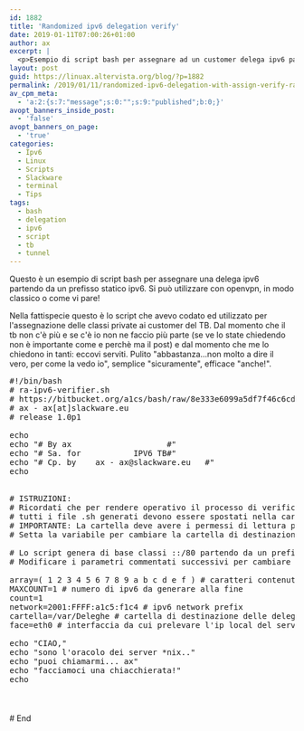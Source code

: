 ```yaml
---
id: 1882
title: 'Randomized ipv6 delegation verify'
date: 2019-01-11T07:00:26+01:00
author: ax
excerpt: |
  <p>Esempio di script bash per assegnare ad un customer delega ipv6 partendo da un prefisso statico ipv6.</p>
layout: post
guid: https://linuax.altervista.org/blog/?p=1882
permalink: /2019/01/11/randomized-ipv6-delegation-with-assign-verify-ra-ipv6-verifier-sh/
av_cpm_meta:
  - 'a:2:{s:7:"message";s:0:"";s:9:"published";b:0;}'
avopt_banners_inside_post:
  - 'false'
avopt_banners_on_page:
  - 'true'
categories:
  - Ipv6
  - Linux
  - Scripts
  - Slackware
  - terminal
  - Tips
tags:
  - bash
  - delegation
  - ipv6
  - script
  - tb
  - tunnel
---
```

Questo è un esempio di script bash per assegnare una delega ipv6 partendo da un prefisso statico ipv6. Si può utilizzare con openvpn, in modo classico o come vi pare!

Nella fattispecie questo è lo script che avevo codato ed utilizzato per l'assegnazione delle classi private ai customer del TB. Dal momento che il tb non c'è più e se c'è io non ne faccio più parte (se ve lo state chiedendo non è importante come e perchè ma il post) e dal momento che me lo chiedono in tanti: eccovi serviti. Pulito "abbastanza...non molto a dire il vero, per come la vedo io", semplice "sicuramente", efficace "anche!".

<pre><div class="codecolorer-container bash dawn" style="overflow:auto;white-space:nowrap;width:%;height:550px;">
  <div class="bash codecolorer">
    <span class="co0">#!/bin/bash</span><br />
    <span class="co0"># ra-ipv6-verifier.sh</span><br />
    <span class="co0"># https://bitbucket.org/a1cs/bash/raw/8e333e6099a5df7f46c6cd7203eee59e4891b593/ra-ipv6-verifier.sh</span><br />
    <span class="co0"># ax - ax[at]slackware.eu </span><br />
    <span class="co0"># release 1.0p1 </span><br />
    <br />
    <span class="kw3">echo</span><br />
    <span class="kw3">echo</span> <span class="st0">"# By ax &nbsp; &nbsp; &nbsp; &nbsp; &nbsp; &nbsp; &nbsp; &nbsp; &nbsp; &nbsp;#"</span> <br />
    <span class="kw3">echo</span> <span class="st0">"# Sa. for &nbsp; &nbsp; &nbsp; &nbsp; &nbsp; IPV6 TB#"</span><br />
    <span class="kw3">echo</span> <span class="st0">"# Cp. by&nbsp; &nbsp; ax - ax@slackware.eu&nbsp; &nbsp;#"</span><br />
    <span class="kw3">echo</span><br />
    <br />
    <br />
    <span class="co0"># ISTRUZIONI:</span><br />
    <span class="co0"># Ricordati che per rendere operativo il processo di verifica </span><br />
    <span class="co0"># tutti i file .sh generati devono essere spostati nella cartella /var/Deleghe.</span><br />
    <span class="co0"># IMPORTANTE: La cartella deve avere i permessi di lettura per gruppo users!</span><br />
    <span class="co0"># Setta la variabile per cambiare la cartella di destinazione.</span><br />
    <br />
    <span class="co0"># Lo script genera di base classi ::/80 partendo da un prefisso stabilito</span><br />
    <span class="co0"># Modificare i parametri commentati successivi per cambiare il comportamento dello script!</span><br />
    <br />
    <span class="re2">array</span>=<span class="br0">&#40;</span> <span class="nu0">1</span> <span class="nu0">2</span> <span class="nu0">3</span> <span class="nu0">4</span> <span class="nu0">5</span> <span class="nu0">6</span> <span class="nu0">7</span> <span class="nu0">8</span> <span class="nu0">9</span> <span class="nu0"></span> a b c d e f <span class="br0">&#41;</span> <span class="co0"># caratteri contenuti in indirizzi ipv6</span><br />
    <span class="re2">MAXCOUNT</span>=<span class="nu0">1</span> <span class="co0"># numero di ipv6 da generare alla fine</span><br />
    <span class="re2">count</span>=<span class="nu0">1</span><br />
    <span class="re2">network</span>=<span class="nu0">2001</span>:FFFF:a1c5:f1c4 <span class="co0"># ipv6 network prefix</span><br />
    <span class="re2">cartella</span>=<span class="sy0">/</span>var<span class="sy0">/</span>Deleghe <span class="co0"># cartella di destinazione delle deleghe</span><br />
    <span class="re2">face</span>=eth0 <span class="co0"># interfaccia da cui prelevare l'ip local del server</span><br />
    <br />
    <span class="kw3">echo</span> <span class="st0">"CIAO,"</span><br />
    <span class="kw3">echo</span> <span class="st0">"sono l'oracolo dei server *nix.."</span><br />
    <span class="kw3">echo</span> <span class="st0">"puoi chiamarmi... ax"</span><br />
    <span class="kw3">echo</span> <span class="st0">"facciamoci una chiacchierata!"</span><br />
    <span class="kw3">echo</span><br />
    <br />
    rnd_ip_block <span class="br0">&#40;</span><span class="br0">&#41;</span><br />
    <span class="br0">&#123;</span><br />
    &nbsp; &nbsp; <span class="re2">a</span>=<span class="co1">${array[$RANDOM%16]}</span><span class="co1">${array[$RANDOM%16]}</span><span class="co1">${array[$RANDOM%16]}</span><span class="co1">${array[$RANDOM%16]}</span><br />
    <br />
    &nbsp; &nbsp; <span class="kw3">echo</span> <span class="re1">$network</span>:<span class="re1">$a</span>::&nbsp; <br />
    <span class="br0">&#125;</span><br />
    <br />
    <span class="kw3">echo</span> <span class="st0">"<span class="es2">$MAXCOUNT</span> IPv6 ::/80"</span><br />
    <span class="kw3">echo</span> <span class="st0">"*------------------------*"</span><br />
    <span class="kw1">while</span> <span class="br0">&#91;</span> <span class="st0">"<span class="es2">$count</span>"</span> <span class="re5">-le</span> <span class="re1">$MAXCOUNT</span> <span class="br0">&#93;</span> &nbsp; &nbsp; &nbsp; &nbsp;<br />
    <span class="kw1">do</span><br />
    &nbsp; &nbsp; &nbsp; &nbsp; rnd_ip_block<br />
    &nbsp; &nbsp; &nbsp; &nbsp; <span class="kw3">let</span> <span class="st0">"count += 1"</span> &nbsp; &nbsp; &nbsp; &nbsp; &nbsp; &nbsp; &nbsp; &nbsp;<br />
    &nbsp; &nbsp; &nbsp; &nbsp; <span class="kw1">done</span> <span class="sy0">&</span>gt; sub.ipv6<br />
    &nbsp; &nbsp; <span class="kw2">cat</span> sub.ipv6 <br />
    <span class="kw3">echo</span> <span class="st0">"*------------------------*"</span> <br />
    <br />
    <span class="co0"># istruzioni per continuare dopo!</span><br />
    <span class="kw3">echo</span> <span class="st0">""</span><br />
    <span class="kw3">echo</span> <span class="re5">-n</span> <span class="st0">"ax: Vuoi creare lo script di delega con il prefisso generato? [yes or no]: "</span><br />
    <span class="kw2">read</span> scelta<br />
    <span class="kw1">case</span> <span class="re1">$scelta</span> <span class="kw1">in</span><br />
    <br />
    &nbsp; &nbsp; &nbsp; &nbsp; <span class="br0">&#91;</span>yY<span class="br0">&#93;</span> <span class="sy0">|</span> <span class="br0">&#91;</span>yY<span class="br0">&#93;</span><span class="br0">&#91;</span>Ee<span class="br0">&#93;</span><span class="br0">&#91;</span>Ss<span class="br0">&#93;</span> <span class="br0">&#41;</span><br />
    &nbsp; &nbsp; &nbsp; &nbsp; &nbsp; &nbsp; &nbsp; &nbsp; <span class="kw3">echo</span> <br />
    &nbsp; &nbsp; &nbsp; &nbsp; <span class="kw3">echo</span> <span class="st0">"ax: Ok procedo, ti farÃ² un paio di domande."</span><br />
    &nbsp; &nbsp; &nbsp; &nbsp; <span class="kw3">echo</span> <br />
    &nbsp; &nbsp; &nbsp; &nbsp; <span class="co0"># Avvio script interattivo con i dati della delega </span><br />
    &nbsp; &nbsp; &nbsp; &nbsp; <span class="kw2">read</span> <span class="re5">-p</span> <span class="st0">"Quale interfaccia vuoi creare? (nome del tunnel): "</span> iface<br />
    &nbsp; &nbsp; &nbsp; &nbsp; <span class="kw2">read</span> <span class="re5">-p</span> <span class="st0">"Qual'Ã¨ end-point? (ipv4 dell'user): "</span> remote<br />
    &nbsp; &nbsp; &nbsp; &nbsp; <span class="kw3">echo</span> <span class="st0">"ax: Perfetto! procedo con la creazione dello script"</span><br />
    &nbsp; &nbsp; &nbsp; &nbsp; <span class="co0"># Creo il file config con tutti i dati all'interno</span><br />
    &nbsp; &nbsp; &nbsp; &nbsp; <span class="kw2">touch</span> <span class="re1">$iface</span>.conf<br />
    &nbsp; &nbsp; &nbsp; &nbsp; <span class="kw3">echo</span> <span class="re5">-e</span> <span class="st0">"#!/bin/bash"</span> <span class="sy0">&</span>gt; <span class="re1">$iface</span>.conf<br />
    &nbsp; &nbsp; &nbsp; &nbsp; <span class="kw3">echo</span> <span class="re5">-e</span> <span class="st0">""</span> <span class="sy0">&</span>gt;<span class="sy0">&</span>gt; <span class="re1">$iface</span>.conf<br />
    &nbsp; &nbsp; &nbsp; &nbsp; &nbsp; &nbsp; &nbsp; &nbsp; <span class="co0"># Cerco e setto la variabile per l'ipv4 locale della macchina in base alle interfacce presenti</span><br />
    &nbsp; &nbsp; &nbsp; &nbsp; <span class="re2">LOCAL</span>=$<span class="br0">&#40;</span><span class="kw2">ip</span> <span class="re5">-o</span> addr show dev <span class="re1">$face</span> <span class="sy0">|</span> <span class="kw2">sed</span> <span class="re5">-e</span><span class="st_h">'s/^.*inet \([^ ]*\)\/.*$/\1/;t;d'</span> <span class="sy0">|</span> <span class="kw2">head</span> -<span class="nu0">1</span><span class="br0">&#41;</span><br />
    &nbsp; &nbsp; &nbsp; &nbsp; <span class="re2">ifconfig</span>=$<span class="br0">&#40;</span><span class="kw2">ifconfig</span> <span class="re5">-s</span> <span class="sy0">|</span> <span class="kw2">awk</span> <span class="st_h">'{ print $1 }'</span> <span class="sy0">|</span> <span class="kw2">grep</span> <span class="re1">$face</span> <span class="sy0">|</span> <span class="kw2">head</span> -<span class="nu0">1</span><span class="br0">&#41;</span><br />
    &nbsp; &nbsp; &nbsp; &nbsp; &nbsp; &nbsp; <span class="kw1">if</span> <span class="br0">&#91;</span><span class="br0">&#91;</span> <span class="re1">$ifconfig</span> == <span class="re1">$face</span> <span class="sy0">||</span> <span class="re4">$?</span> == <span class="re4">$0</span> <span class="br0">&#93;</span><span class="br0">&#93;</span>; <span class="kw1">then</span><br />
    &nbsp; &nbsp; &nbsp; &nbsp; &nbsp; &nbsp; &nbsp; &nbsp; &nbsp; &nbsp; &nbsp; &nbsp; &nbsp; &nbsp; &nbsp; &nbsp; <span class="kw3">echo</span> <br />
    &nbsp; &nbsp; &nbsp; &nbsp; &nbsp; &nbsp; &nbsp; &nbsp; &nbsp; &nbsp; &nbsp; &nbsp; &nbsp; &nbsp; &nbsp; &nbsp; <span class="kw3">echo</span> <span class="st0">"local addr: [<span class="es2">$LOCAL</span>]"</span><br />
    &nbsp; &nbsp; &nbsp; &nbsp; &nbsp; &nbsp; &nbsp; &nbsp; &nbsp; &nbsp; &nbsp; &nbsp; <span class="kw1">else</span><br />
    &nbsp; &nbsp; &nbsp; &nbsp; &nbsp; &nbsp; &nbsp; &nbsp; &nbsp; &nbsp; &nbsp; &nbsp; &nbsp; &nbsp; &nbsp; &nbsp; <span class="kw3">echo</span> <br />
    &nbsp; &nbsp; &nbsp; &nbsp; &nbsp; &nbsp; &nbsp; &nbsp; &nbsp; &nbsp; &nbsp; &nbsp; &nbsp; &nbsp; &nbsp; &nbsp; <span class="kw3">echo</span> <span class="st0">"ATTENZIONE: L'interfaccia local <span class="es2">$face</span> non esiste!"</span><br />
    &nbsp; &nbsp; &nbsp; &nbsp; &nbsp; &nbsp; &nbsp; &nbsp; &nbsp; &nbsp; &nbsp; &nbsp; &nbsp; &nbsp; &nbsp; &nbsp; <span class="kw3">echo</span> <span class="st0">"Non posso continuare a generare la delega..."</span><br />
    &nbsp; &nbsp; &nbsp; &nbsp; &nbsp; &nbsp; &nbsp; &nbsp; <span class="kw3">echo</span> <span class="st0">"In ogni caso puoi visionare il prefisso generato."</span>;<br />
    &nbsp; &nbsp; &nbsp; &nbsp; &nbsp; &nbsp; &nbsp; &nbsp; &nbsp; &nbsp; &nbsp; &nbsp; <span class="kw3">echo</span> <span class="st0">"CMD: 'cat sub.ipv6'"</span>;<br />
    &nbsp; &nbsp; &nbsp; &nbsp; &nbsp; &nbsp; &nbsp; &nbsp; <span class="kw3">echo</span> <span class="st0">"# End"</span><br />
    &nbsp; &nbsp; &nbsp; &nbsp; &nbsp; &nbsp; &nbsp; &nbsp; <span class="kw3">echo</span><br />
    &nbsp; &nbsp; &nbsp; &nbsp; &nbsp; &nbsp; &nbsp; &nbsp; <span class="kw3">exit</span> <span class="nu0">1</span><br />
    &nbsp; &nbsp; &nbsp; &nbsp; &nbsp; &nbsp; &nbsp; &nbsp; &nbsp; &nbsp; &nbsp; &nbsp; <span class="kw1">fi</span> &nbsp;&nbsp; &nbsp; <br />
    &nbsp; &nbsp; &nbsp; &nbsp; <span class="co0"># Aggiungo le variabili alla fine della stringa per la subnet creata in precedenza</span><br />
    &nbsp; &nbsp; &nbsp; &nbsp; <span class="re2">SUBNET</span>=$<span class="br0">&#40;</span><span class="kw2">cat</span> sub.ipv6 <span class="sy0">|</span> <span class="kw2">sed</span> <span class="re5">-e</span> <span class="st_h">'s/$/\/80/g'</span><span class="br0">&#41;</span><br />
    &nbsp; &nbsp; &nbsp; &nbsp; <span class="re2">ADDRESS</span>=$<span class="br0">&#40;</span><span class="kw2">cat</span> sub.ipv6 <span class="sy0">|</span> <span class="kw2">sed</span> <span class="re5">-e</span> <span class="st_h">'s/$/1/g'</span><span class="br0">&#41;</span><br />
    &nbsp; &nbsp; &nbsp; &nbsp; <span class="re2">ROUTE</span>=$<span class="br0">&#40;</span><span class="kw2">cat</span> sub.ipv6 <span class="sy0">|</span> <span class="kw2">sed</span> <span class="re5">-e</span> <span class="st_h">'s/$/2/g'</span><span class="br0">&#41;</span><br />
    &nbsp; &nbsp; &nbsp; &nbsp; <span class="co0"># Aggiungo i comandi per il mode-sit che andranno nello script</span><br />
    &nbsp; &nbsp; &nbsp; &nbsp; <span class="kw3">echo</span> <span class="st0">"ip tunnel add <span class="es2">$iface</span> mode sit remote <span class="es2">$remote</span> local <span class="es2">$LOCAL</span> ttl 255"</span> <span class="sy0">&</span>gt;<span class="sy0">&</span>gt; <span class="re1">$iface</span>.conf<br />
    &nbsp; &nbsp; &nbsp; &nbsp; <span class="kw3">echo</span> <span class="st0">"ip link set <span class="es2">$iface</span> up"</span> <span class="sy0">&</span>gt;<span class="sy0">&</span>gt; <span class="re1">$iface</span>.conf<br />
    &nbsp; &nbsp; &nbsp; &nbsp; <span class="kw3">echo</span> <span class="st0">"ip -6 a a <span class="es2">$ADDRESS</span> dev <span class="es2">$iface</span>"</span> <span class="sy0">&</span>gt;<span class="sy0">&</span>gt; <span class="re1">$iface</span>.conf<br />
    &nbsp; &nbsp; &nbsp; &nbsp; <span class="co0">#echo "ip -6 r a $ROUTE dev $iface" &gt;&gt; $iface.conf</span><br />
    &nbsp; &nbsp; &nbsp; &nbsp; <span class="co0">#echo "ip -6 r a $SUBNET via $ROUTE dev $iface metric 256" &gt;&gt; $iface.conf</span><br />
    &nbsp; &nbsp; &nbsp; &nbsp; <span class="kw3">echo</span> <span class="st0">"ip -6 r a <span class="es2">$SUBNET</span> dev <span class="es2">$iface</span> metric 256"</span> <span class="sy0">&</span>gt;<span class="sy0">&</span>gt; <span class="re1">$iface</span>.conf<br />
    &nbsp; &nbsp; &nbsp; &nbsp; <span class="kw3">echo</span> <span class="st0">"sysctl -w net.ipv6.conf.<span class="es2">$iface</span>.forwarding=1"</span> <span class="sy0">&</span>gt;<span class="sy0">&</span>gt; <span class="re1">$iface</span>.conf<br />
    &nbsp; &nbsp; &nbsp; &nbsp; <span class="kw3">echo</span> <span class="st0">""</span> <span class="sy0">&</span>gt;<span class="sy0">&</span>gt; <span class="re1">$iface</span>.conf<br />
    &nbsp; &nbsp; &nbsp; &nbsp; <span class="kw3">echo</span> <span class="re5">-e</span> <span class="st0">"# END "</span> <span class="sy0">&</span>gt;<span class="sy0">&</span>gt; <span class="re1">$iface</span>.conf<br />
    &nbsp; &nbsp; &nbsp; &nbsp; <span class="kw3">echo</span> <br />
    &nbsp; &nbsp; &nbsp; &nbsp; <span class="co0"># Agisco sulle estensioni del file finale!</span><br />
    &nbsp; &nbsp; &nbsp; &nbsp; <span class="kw3">echo</span> <span class="re5">-e</span> <span class="st0">"ax: converto lo script in bash per eseguirlo via ./<span class="es2">$iface</span>.sh"</span> <br />
    &nbsp; &nbsp; &nbsp; &nbsp; <span class="kw2">sleep</span> <span class="nu0">3</span><br />
    &nbsp; &nbsp; &nbsp; &nbsp; <span class="kw2">mv</span> <span class="re1">$iface</span>.conf <span class="re1">$iface</span>.sh<br />
    &nbsp; &nbsp; &nbsp; &nbsp; <span class="kw3">echo</span> <br />
    &nbsp; &nbsp; &nbsp; &nbsp; <span class="kw3">echo</span> <span class="re5">-e</span> <span class="st0">"ax: FATTO! Script generato: <span class="es2">$iface</span>.sh"</span><br />
    &nbsp; &nbsp; &nbsp; &nbsp; <span class="kw3">echo</span> <br />
    &nbsp; &nbsp; &nbsp; &nbsp; <span class="kw3">echo</span> <span class="re5">-e</span> <span class="st0">"Ricordati di visionarlo prima di lanciarlo per verificare i dati."</span><br />
    &nbsp; &nbsp; &nbsp; &nbsp; <span class="kw3">echo</span> <span class="re5">-e</span> <span class="st0">"Magari hai premuto qualche tasto in modo accidentale..."</span> <br />
    &nbsp; &nbsp; &nbsp; &nbsp; <span class="kw3">echo</span> <span class="re5">-e</span> <span class="st0">"Oppure sei/eri sotto l'effetto di una sostanza allucinogena... ;&gt;"</span><br />
    &nbsp; &nbsp; &nbsp; &nbsp; <span class="co0"># creo lo script da dare all'utente</span><br />
    &nbsp; &nbsp; &nbsp; &nbsp; &nbsp; &nbsp; &nbsp; &nbsp; <span class="kw2">touch</span> <span class="re1">$iface</span>.user-conf<br />
    &nbsp; &nbsp; &nbsp; &nbsp; &nbsp; &nbsp; &nbsp; &nbsp; <span class="kw3">echo</span> <span class="re5">-e</span> <span class="st0">"#!/bin/bash"</span> <span class="sy0">&</span>gt; <span class="re1">$iface</span>.user-conf<br />
    &nbsp; &nbsp; &nbsp; &nbsp; &nbsp; &nbsp; &nbsp; &nbsp; <span class="kw3">echo</span> <span class="st0">""</span> <span class="sy0">&</span>gt;<span class="sy0">&</span>gt; <span class="re1">$iface</span>.user-conf<br />
    &nbsp; &nbsp; &nbsp; &nbsp; &nbsp; &nbsp; &nbsp; &nbsp; <span class="kw3">echo</span> <span class="re5">-e</span> <span class="st0">"ip tunnel add <span class="es2">$iface</span> mode sit remote <span class="es2">$LOCAL</span> local <span class="es2">$remote</span> ttl 255"</span> <span class="sy0">&</span>gt;<span class="sy0">&</span>gt; <span class="re1">$iface</span>.user-conf<br />
    &nbsp; &nbsp; &nbsp; &nbsp; &nbsp; &nbsp; &nbsp; &nbsp; <span class="kw3">echo</span> <span class="re5">-e</span> <span class="st0">"ip link set <span class="es2">$iface</span> up"</span> <span class="sy0">&</span>gt;<span class="sy0">&</span>gt; <span class="re1">$iface</span>.user-conf<br />
    &nbsp; &nbsp; &nbsp; &nbsp; &nbsp; &nbsp; &nbsp; &nbsp; <span class="kw3">echo</span> <span class="re5">-e</span> <span class="st0">"ip -6 a a <span class="es2">$ROUTE</span>/80 dev <span class="es2">$iface</span>"</span> <span class="sy0">&</span>gt;<span class="sy0">&</span>gt; <span class="re1">$iface</span>.user-conf<br />
    &nbsp; &nbsp; &nbsp; &nbsp; &nbsp; &nbsp; &nbsp; &nbsp; <span class="kw3">echo</span> <span class="re5">-e</span> <span class="st0">"ip -6 r a <span class="es2">$ADDRESS</span> dev <span class="es2">$iface</span>"</span> <span class="sy0">&</span>gt;<span class="sy0">&</span>gt; <span class="re1">$iface</span>.user-conf<br />
    &nbsp; &nbsp; &nbsp; &nbsp; &nbsp; &nbsp; &nbsp; &nbsp; <span class="kw3">echo</span> <span class="re5">-e</span> <span class="st0">"ip -6 r a default via <span class="es2">$ADDRESS</span> &nbsp;dev <span class="es2">$iface</span> metric 256"</span> <span class="sy0">&</span>gt;<span class="sy0">&</span>gt; <span class="re1">$iface</span>.user-conf &nbsp; &nbsp; &nbsp; <br />
    &nbsp; &nbsp; &nbsp; &nbsp; &nbsp; &nbsp; &nbsp; &nbsp; <span class="kw3">echo</span> <span class="re5">-e</span> <span class="st0">"sysctl -w net.ipv6.conf.<span class="es2">$iface</span>.forwarding=1"</span> <span class="sy0">&</span>gt;<span class="sy0">&</span>gt; <span class="re1">$iface</span>.user-conf<br />
    &nbsp; &nbsp; &nbsp; &nbsp; &nbsp; &nbsp; &nbsp; &nbsp; <span class="kw3">echo</span> <span class="st0">""</span> <span class="sy0">&</span>gt;<span class="sy0">&</span>gt; <span class="re1">$iface</span>.user-conf<br />
    &nbsp; &nbsp; &nbsp; &nbsp; &nbsp; &nbsp; &nbsp; &nbsp; <span class="kw3">echo</span> <span class="re5">-e</span> <span class="st0">"# END "</span> <span class="sy0">&</span>gt;<span class="sy0">&</span>gt; <span class="re1">$iface</span>.user-conf<br />
    &nbsp; &nbsp; &nbsp; &nbsp; &nbsp; &nbsp; &nbsp; &nbsp; <span class="kw3">echo</span> <span class="re5">-e</span> <span class="st0">"Ho creato lo script client per l'utente finale [<span class="es2">$iface</span>.user-conf]"</span> &nbsp; &nbsp; &nbsp; &nbsp; &nbsp; &nbsp;<br />
    &nbsp; &nbsp; &nbsp; &nbsp; &nbsp; &nbsp; &nbsp; &nbsp; <span class="kw3">echo</span><br />
    &nbsp; &nbsp; &nbsp; &nbsp; <span class="sy0">;;</span><br />
    <br />
    &nbsp; &nbsp; &nbsp; &nbsp; <span class="br0">&#91;</span>nN<span class="br0">&#93;</span> <span class="sy0">|</span> <span class="br0">&#91;</span>nN<span class="br0">&#93;</span><span class="br0">&#91;</span>Oo<span class="br0">&#93;</span> <span class="br0">&#41;</span><br />
    &nbsp; &nbsp; &nbsp; &nbsp; &nbsp; &nbsp; &nbsp; &nbsp; <span class="kw3">echo</span> <br />
    &nbsp; &nbsp; &nbsp; &nbsp; <span class="kw3">echo</span> <span class="st0">"ax: Hai deciso di non continuare. Tutt APPOST!"</span>;<br />
    &nbsp; &nbsp; &nbsp; &nbsp; &nbsp; &nbsp; &nbsp; &nbsp; <span class="kw3">echo</span> <span class="st0">"In ogni caso puoi visionare il prefisso generato."</span>;<br />
    &nbsp; &nbsp; &nbsp; &nbsp; <span class="kw3">echo</span> <span class="st0">"CMD: 'cat sub.ipv6'"</span>;<br />
    &nbsp; &nbsp; &nbsp; &nbsp; <span class="kw3">exit</span> <span class="nu0">1</span><br />
    &nbsp; &nbsp; &nbsp; &nbsp; &nbsp; &nbsp; &nbsp; &nbsp; <span class="sy0">;;</span><br />
    &nbsp; &nbsp; &nbsp; &nbsp; <span class="sy0">*</span><span class="br0">&#41;</span> &nbsp; &nbsp; &nbsp;<span class="kw3">echo</span> <br />
    &nbsp; &nbsp; &nbsp; &nbsp; <span class="kw3">echo</span> <span class="st0">"ax: Scus ma nun sai legger? O vir che si GNURANT! Scegli: Y/N"</span><br />
    &nbsp; &nbsp; &nbsp; &nbsp; <span class="kw3">echo</span> <span class="st0">"Puoi comunque visionare il prefisso generato."</span>;<br />
    &nbsp; &nbsp; &nbsp; &nbsp; &nbsp; &nbsp; &nbsp; &nbsp; <span class="kw3">echo</span> <span class="st0">"CMD: 'cat sub.ipv6'"</span>; <br />
    &nbsp; &nbsp; &nbsp; &nbsp; <span class="kw3">exit</span> <span class="nu0">1</span><br />
    &nbsp; &nbsp; &nbsp; &nbsp; <span class="sy0">;;</span> <br />
    <span class="kw1">esac</span><br />
    <br />
    <span class="co0"># istruzioni per la verifica del suffisso generato!</span><br />
    <span class="kw3">echo</span> <br />
    <span class="kw3">echo</span> <span class="re5">-n</span> <span class="st0">"ax: Vuoi verificare se la subnet creata esiste giÃ ? [yes or no]: "</span><br />
    <span class="kw2">read</span> verifica<br />
    <span class="kw1">case</span> <span class="re1">$verifica</span> <span class="kw1">in</span><br />
    <br />
    &nbsp; &nbsp; &nbsp; &nbsp; <span class="br0">&#91;</span>yY<span class="br0">&#93;</span> <span class="sy0">|</span> <span class="br0">&#91;</span>yY<span class="br0">&#93;</span><span class="br0">&#91;</span>Ee<span class="br0">&#93;</span><span class="br0">&#91;</span>Ss<span class="br0">&#93;</span> <span class="br0">&#41;</span><br />
    &nbsp; &nbsp; &nbsp; &nbsp; <span class="kw3">echo</span> <span class="st0">""</span><br />
    &nbsp; &nbsp; &nbsp; &nbsp; <span class="kw3">echo</span> <span class="st0">"ax: OK procedo con la verifica."</span><br />
    &nbsp; &nbsp; &nbsp; &nbsp; <span class="co0"># Riprendo i parametri della subnet generata e effettuo la verifica nella directory specificata</span><br />
    &nbsp; &nbsp; &nbsp; &nbsp; <span class="re2">VERIFY</span>=$<span class="br0">&#40;</span><span class="kw2">grep</span> <span class="re5">-r</span> <span class="re5">-i</span> <span class="st0">"<span class="es2">$SUBNET</span>"</span> <span class="re1">$cartella</span> <span class="sy0">|</span> <span class="kw2">awk</span> <span class="st_h">'{ print $5 }'</span><span class="br0">&#41;</span><br />
    &nbsp; &nbsp; &nbsp; &nbsp; &nbsp; &nbsp; <span class="kw1">if</span> <span class="br0">&#91;</span> <span class="st0">"<span class="es2">$SUBNET</span>"</span> == <span class="st0">"<span class="es2">$VERIFY</span>"</span> <span class="br0">&#93;</span>; <span class="kw1">then</span><br />
    &nbsp; &nbsp; &nbsp; &nbsp; &nbsp; &nbsp; &nbsp; &nbsp; &nbsp; &nbsp; &nbsp; &nbsp; <span class="kw3">echo</span> <br />
    &nbsp; &nbsp; &nbsp; &nbsp; &nbsp; &nbsp; &nbsp; &nbsp; <span class="kw3">echo</span> <span class="st0">"ATTENZIONE: la subnet creata Ã¨ giÃ  attiva"</span><br />
    &nbsp; &nbsp; &nbsp; &nbsp; &nbsp; &nbsp; &nbsp; &nbsp; <span class="kw3">echo</span> <span class="st0">"Premi un tasto per continuare ..."</span><br />
    &nbsp; &nbsp; &nbsp; &nbsp; &nbsp; &nbsp; &nbsp; &nbsp; <span class="kw2">read</span> <span class="co0"># blocco il continuo dello script fino alla selezione di un tasto a caso</span><br />
    &nbsp; &nbsp; &nbsp; &nbsp; &nbsp; &nbsp; &nbsp; &nbsp; <span class="kw3">echo</span> <br />
    &nbsp; &nbsp; &nbsp; &nbsp; &nbsp; &nbsp; &nbsp; &nbsp; <span class="kw3">echo</span> <span class="st0">"ax: Le probabilitÃ  dovevano essere rare in teoria."</span><br />
    &nbsp; &nbsp; &nbsp; &nbsp; &nbsp; &nbsp; &nbsp; &nbsp; <span class="kw3">echo</span> <span class="st0">"A quanto pare, invece, l'improbabile Ã¨ dietro l'angolo..."</span><br />
    &nbsp; &nbsp; &nbsp; &nbsp; &nbsp; &nbsp; &nbsp; &nbsp; <span class="kw3">echo</span> <span class="st0">"Devi necessariamente ricominciare il processo di creazione della subnet!"</span><br />
    &nbsp; &nbsp; &nbsp; &nbsp; &nbsp; &nbsp; &nbsp; &nbsp; <span class="kw3">echo</span> <span class="st0">"Lo script successivo potrebbe tornarti utile..."</span><br />
    &nbsp; &nbsp; &nbsp; &nbsp; &nbsp; &nbsp; &nbsp; &nbsp; <span class="kw3">echo</span> <br />
    &nbsp; &nbsp; &nbsp; &nbsp; &nbsp; &nbsp; <span class="kw1">else</span><br />
    &nbsp; &nbsp; &nbsp; &nbsp; &nbsp; &nbsp; &nbsp; &nbsp; &nbsp; &nbsp; &nbsp; &nbsp; <span class="kw3">echo</span> <br />
    &nbsp; &nbsp; &nbsp; &nbsp; &nbsp; &nbsp; &nbsp; &nbsp; <span class="kw3">echo</span> <span class="st0">"ax: Nessuna subnet con lo stesso prefisso ;&gt;"</span><br />
    &nbsp; &nbsp; &nbsp; &nbsp; &nbsp; &nbsp; &nbsp; &nbsp; <span class="kw3">echo</span> <span class="st0">"Vai liscio come l'olio! PROCEDI!"</span><br />
    &nbsp; &nbsp; &nbsp; &nbsp; &nbsp; &nbsp; <span class="kw1">fi</span><br />
    &nbsp; &nbsp; &nbsp; &nbsp; <span class="kw2">rm</span> sub.ipv6 <br />
    &nbsp; &nbsp; &nbsp; &nbsp; <span class="sy0">;;</span><br />
    &nbsp; &nbsp; <span class="br0">&#91;</span>nN<span class="br0">&#93;</span> <span class="sy0">|</span> <span class="br0">&#91;</span>nN<span class="br0">&#93;</span><span class="br0">&#91;</span>Oo<span class="br0">&#93;</span> <span class="br0">&#41;</span><br />
    &nbsp; &nbsp; &nbsp; &nbsp; &nbsp; &nbsp; &nbsp; &nbsp; <span class="kw3">echo</span> <br />
    &nbsp; &nbsp; &nbsp; &nbsp; <span class="kw3">echo</span> <span class="st0">"ax: Hai deciso di fregartene..."</span><br />
    &nbsp; &nbsp; &nbsp; &nbsp; &nbsp; &nbsp; &nbsp; &nbsp; <span class="kw3">echo</span> <span class="st0">"Se esiste giÃ : cazzi tuoi!"</span><br />
    &nbsp; &nbsp; &nbsp; &nbsp; <span class="kw3">echo</span> <span class="st0">"In ogni caso puoi visionare lo script *.sh generato."</span>;<br />
    &nbsp; &nbsp; &nbsp; &nbsp; &nbsp; &nbsp; &nbsp; &nbsp; <span class="kw2">rm</span> sub.ipv6<br />
    &nbsp; &nbsp; &nbsp; &nbsp; <span class="kw3">exit</span> <span class="nu0">1</span><br />
    &nbsp; &nbsp; &nbsp; &nbsp; &nbsp; &nbsp; &nbsp; &nbsp; <span class="sy0">;;</span><br />
    &nbsp; &nbsp; &nbsp; &nbsp; <span class="sy0">*</span><span class="br0">&#41;</span> &nbsp; &nbsp; &nbsp;<span class="kw3">echo</span> <br />
    &nbsp; &nbsp; &nbsp; &nbsp; &nbsp; &nbsp; &nbsp; &nbsp; <span class="kw3">echo</span> <span class="st0">"ax: Tasto non consentito ..."</span><br />
    &nbsp; &nbsp; &nbsp; &nbsp; <span class="kw3">echo</span> <span class="st0">"Taviss mbarÃ  a legger nu poc meglio..."</span><br />
    &nbsp; &nbsp; &nbsp; &nbsp; <span class="kw3">echo</span> <span class="st0">"In ogni caso puoi visionare lo script *.sh generato."</span>;<br />
    &nbsp; &nbsp; &nbsp; &nbsp; <span class="kw3">echo</span> <span class="st0">"ADDIO!"</span><br />
    &nbsp; &nbsp; &nbsp; &nbsp; &nbsp; &nbsp; &nbsp; &nbsp; <span class="kw2">rm</span> sub.ipv6<br />
    &nbsp; &nbsp; &nbsp; &nbsp; <span class="kw3">exit</span> <span class="nu0">1</span><br />
    &nbsp; &nbsp; &nbsp; &nbsp; <span class="sy0">;;</span> <br />
    <span class="kw1">esac</span><br />
    <br />
    <span class="co0"># Scelta delle azioni finali sul file.sh generato!</span><br />
    <span class="kw3">echo</span><br />
    <span class="re2">PS3</span>=<span class="st0">"ax: Scegli se/come agire su [<span class="es2">$iface</span>.sh] oppure premi [ CTRL+C ] per terminare lo script: "</span><br />
    <span class="kw1">select</span> azione <span class="kw1">in</span> <span class="st0">"Visualizza"</span> <span class="st0">"Cambia permessi"</span> <span class="st0">"Sposta"</span> <span class="st0">"Elimina"</span> <span class="st0">"Esci"</span>; <span class="kw1">do</span><br />
    <br />
    &nbsp; &nbsp; <span class="kw1">case</span> <span class="re1">$azione</span> <span class="kw1">in</span><br />
    &nbsp; &nbsp; &nbsp; &nbsp; <span class="st0">"Visualizza"</span><span class="br0">&#41;</span><br />
    &nbsp; &nbsp; &nbsp; &nbsp; &nbsp; &nbsp; <span class="kw3">echo</span><br />
    &nbsp; &nbsp; &nbsp; &nbsp; &nbsp; &nbsp; <span class="kw3">echo</span> <span class="st0">"ax: informazioni pe GNURANT! :"</span><br />
    &nbsp; &nbsp; &nbsp; &nbsp; &nbsp; &nbsp; <span class="kw3">echo</span> <span class="st0">"Tasti direzionali [â—€â–¼â–²â–¶ | pagSU-pagGIU]"</span><br />
    &nbsp; &nbsp; &nbsp; &nbsp; &nbsp; &nbsp; <span class="kw3">echo</span> <span class="st0">"Quit [q]"</span><br />
    &nbsp; &nbsp; &nbsp; &nbsp; &nbsp; &nbsp; <span class="kw3">echo</span> <span class="st0">"Premi un tasto per continuare nella visualizzazione..."</span><br />
    &nbsp; &nbsp; &nbsp; &nbsp; &nbsp; &nbsp; <span class="kw2">read</span><br />
    &nbsp; &nbsp; &nbsp; &nbsp; &nbsp; &nbsp; <span class="kw2">less</span> <span class="re1">$iface</span>.sh<br />
    &nbsp; &nbsp; &nbsp; &nbsp; &nbsp; &nbsp; <span class="kw3">echo</span><br />
    &nbsp; &nbsp; &nbsp; &nbsp; &nbsp; &nbsp; <span class="sy0">;;</span> <br />
    &nbsp; &nbsp; &nbsp; &nbsp; <span class="st0">"Cambia permessi"</span><span class="br0">&#41;</span><br />
    &nbsp; &nbsp; &nbsp; &nbsp; &nbsp; &nbsp; <span class="kw3">echo</span><br />
    &nbsp; &nbsp; &nbsp; &nbsp; &nbsp; &nbsp; <span class="kw2">chmod</span> +x <span class="re1">$iface</span>.sh<br />
    &nbsp; &nbsp; &nbsp; &nbsp; &nbsp; &nbsp; <span class="kw3">echo</span> <span class="st0">"ax: Ho cambiato i permessi di [<span class="es2">$iface</span>.sh] per l'esecuzione."</span><br />
    &nbsp; &nbsp; &nbsp; &nbsp; &nbsp; &nbsp; <span class="kw3">echo</span> <span class="st0">"Adesso puoi lanciarlo con [sudo|su ./<span class="es2">$iface</span>.sh]"</span><br />
    &nbsp; &nbsp; &nbsp; &nbsp; &nbsp; &nbsp; <span class="kw3">echo</span><br />
    &nbsp; &nbsp; &nbsp; &nbsp; &nbsp; &nbsp; <span class="sy0">;;</span><br />
    &nbsp; &nbsp; &nbsp; &nbsp; <span class="st0">"Sposta"</span><span class="br0">&#41;</span><br />
    &nbsp; &nbsp; &nbsp; &nbsp; &nbsp; &nbsp; <span class="kw3">echo</span> <span class="st0">"ax: Verifico se ci sono le condizioni per spostare il file..."</span><br />
    &nbsp; &nbsp; &nbsp; &nbsp; &nbsp; &nbsp; <span class="kw3">echo</span><br />
    &nbsp; &nbsp; &nbsp; &nbsp; &nbsp; &nbsp; <span class="co0"># setto varibile di controllo dell'esistenza del file nella directory di destinazione</span><br />
    &nbsp; &nbsp; &nbsp; &nbsp; &nbsp; &nbsp; <span class="kw1">if</span> <span class="br0">&#91;</span><span class="br0">&#91;</span> <span class="re5">-f</span> <span class="re1">$cartella</span><span class="sy0">/</span><span class="re1">$iface</span>.sh <span class="br0">&#93;</span><span class="br0">&#93;</span>; <span class="kw1">then</span> <span class="co0"># se esiste il file $cartella/$iface.sh fai questo </span><br />
    &nbsp; &nbsp; &nbsp; &nbsp; &nbsp; &nbsp; &nbsp; &nbsp; &nbsp; &nbsp; &nbsp; &nbsp; &nbsp; &nbsp; &nbsp; &nbsp; <span class="kw3">echo</span> <span class="st0">"ATTENZIONE: il file <span class="es2">$iface</span>.sh esiste giÃ !"</span><br />
    &nbsp; &nbsp; &nbsp; &nbsp; &nbsp; &nbsp; &nbsp; &nbsp; &nbsp; &nbsp; &nbsp; &nbsp; &nbsp; &nbsp; &nbsp; &nbsp; <span class="kw3">echo</span> <span class="st0">"Probabilmente hai giÃ  assegnato una delega con questo nome."</span><br />
    &nbsp; &nbsp; &nbsp; &nbsp; &nbsp; &nbsp; &nbsp; &nbsp; &nbsp; &nbsp; &nbsp; &nbsp; &nbsp; &nbsp; &nbsp; &nbsp; <span class="kw3">echo</span> <span class="st0">"Non posso copiare il file per ragioni di sicurezza!."</span><br />
    &nbsp; &nbsp; &nbsp; &nbsp; &nbsp; &nbsp; &nbsp; &nbsp; <span class="kw3">echo</span> <span class="st0">"A questo punto ti consiglio di eliminarlo prima di uscire."</span><br />
    &nbsp; &nbsp; &nbsp; &nbsp; &nbsp; &nbsp; &nbsp; &nbsp; &nbsp; &nbsp; &nbsp; &nbsp; &nbsp; &nbsp; &nbsp; &nbsp; <span class="kw3">echo</span> <br />
    &nbsp; &nbsp; &nbsp; &nbsp; &nbsp; &nbsp; &nbsp; &nbsp; <span class="kw1">elif</span> <span class="br0">&#91;</span><span class="br0">&#91;</span> <span class="re5">-x</span> <span class="re1">$iface</span>.sh &nbsp;<span class="br0">&#93;</span><span class="br0">&#93;</span>; <span class="kw1">then</span> &nbsp; &nbsp; &nbsp; &nbsp; &nbsp; &nbsp; &nbsp; &nbsp; &nbsp; &nbsp; &nbsp; &nbsp; &nbsp; &nbsp; &nbsp; &nbsp; &nbsp; &nbsp; &nbsp; &nbsp; &nbsp; &nbsp; &nbsp; &nbsp; &nbsp; &nbsp; &nbsp; &nbsp; &nbsp; &nbsp; &nbsp; &nbsp; &nbsp; &nbsp; &nbsp; &nbsp; &nbsp; &nbsp; &nbsp; &nbsp; &nbsp; &nbsp; &nbsp; &nbsp; &nbsp; &nbsp; &nbsp; &nbsp; <br />
    &nbsp; &nbsp; &nbsp; &nbsp; &nbsp; &nbsp; &nbsp; &nbsp; &nbsp; &nbsp; &nbsp; &nbsp; &nbsp; &nbsp; &nbsp; &nbsp; &nbsp; &nbsp; &nbsp; &nbsp; <span class="kw2">mv</span> <span class="re1">$iface</span>.sh <span class="re1">$cartella</span><br />
    &nbsp; &nbsp; &nbsp; &nbsp; &nbsp; &nbsp; &nbsp; &nbsp; &nbsp; &nbsp; &nbsp; &nbsp; &nbsp; &nbsp; &nbsp; &nbsp; &nbsp; &nbsp; &nbsp; &nbsp; <span class="kw3">echo</span> <span class="st0">"ax: <span class="es2">$iface</span>.sh Ã¨ stato spostato nella dir delle deleghe: [<span class="es2">$cartella</span>]"</span><br />
    &nbsp; &nbsp; &nbsp; &nbsp; &nbsp; &nbsp; &nbsp; &nbsp; &nbsp; &nbsp; &nbsp; &nbsp; &nbsp; &nbsp; &nbsp; &nbsp; &nbsp; &nbsp; &nbsp; &nbsp; <span class="kw3">echo</span><br />
    &nbsp; &nbsp; &nbsp; &nbsp; &nbsp; &nbsp; &nbsp; &nbsp; &nbsp; &nbsp; &nbsp; &nbsp; &nbsp; &nbsp; &nbsp; &nbsp; &nbsp; &nbsp; &nbsp; &nbsp; <span class="kw3">exit</span> <span class="nu0">1</span><br />
    &nbsp; &nbsp; &nbsp; &nbsp; &nbsp; &nbsp; &nbsp; &nbsp; &nbsp; &nbsp; &nbsp; &nbsp; &nbsp; &nbsp; &nbsp; &nbsp; <span class="kw1">else</span><br />
    &nbsp; &nbsp; &nbsp; &nbsp; &nbsp; &nbsp; &nbsp; &nbsp; &nbsp; &nbsp; &nbsp; &nbsp; &nbsp; &nbsp; &nbsp; &nbsp; &nbsp; &nbsp; &nbsp; &nbsp; <span class="kw3">echo</span> <span class="st0">"ax: <span class="es2">$iface</span>.sh non Ã¨ eseguibile!"</span><br />
    &nbsp; &nbsp; &nbsp; &nbsp; &nbsp; &nbsp; &nbsp; &nbsp; &nbsp; &nbsp; &nbsp; &nbsp; &nbsp; &nbsp; &nbsp; &nbsp; &nbsp; &nbsp; &nbsp; &nbsp; <span class="kw3">echo</span> <span class="st0">"Devi prima cambiare i permessi."</span><br />
    &nbsp; &nbsp; &nbsp; &nbsp; &nbsp; &nbsp; &nbsp; &nbsp; &nbsp; &nbsp; &nbsp; &nbsp; &nbsp; &nbsp; &nbsp; &nbsp; &nbsp; &nbsp; &nbsp; &nbsp; <span class="kw3">echo</span> <br />
    &nbsp; &nbsp; &nbsp; &nbsp; &nbsp; &nbsp; &nbsp; &nbsp; &nbsp; &nbsp; &nbsp; &nbsp; &nbsp; &nbsp; &nbsp; &nbsp; <span class="kw1">fi</span> &nbsp;<br />
    &nbsp; &nbsp; &nbsp; &nbsp; &nbsp; &nbsp; <span class="sy0">;;</span> <br />
    &nbsp; &nbsp; &nbsp; &nbsp; <span class="st0">"Elimina"</span><span class="br0">&#41;</span><br />
    &nbsp; &nbsp; &nbsp; &nbsp; &nbsp; &nbsp; <span class="kw2">rm</span> <span class="re1">$iface</span>.sh<br />
    &nbsp; &nbsp; &nbsp; &nbsp; &nbsp; &nbsp; <span class="kw3">echo</span> <span class="st0">"ax: ho eliminato [<span class="es2">$iface</span>.sh]"</span><br />
    &nbsp; &nbsp; &nbsp; &nbsp; &nbsp; &nbsp; <span class="kw3">echo</span><br />
    &nbsp; &nbsp; &nbsp; &nbsp; &nbsp; &nbsp; <span class="kw3">exit</span> <span class="nu0">1</span><br />
    &nbsp; &nbsp; &nbsp; &nbsp; &nbsp; &nbsp; <span class="sy0">;;</span><br />
    &nbsp; &nbsp; &nbsp; &nbsp; <span class="st0">"Esci"</span><span class="br0">&#41;</span><br />
    &nbsp; &nbsp; &nbsp; &nbsp; &nbsp; &nbsp; <span class="kw3">echo</span> <span class="st0">"ax: ADDIO"</span><br />
    &nbsp; &nbsp; &nbsp; &nbsp; &nbsp; &nbsp; <span class="kw3">exit</span> <span class="nu0">1</span><br />
    &nbsp; &nbsp; &nbsp; &nbsp; &nbsp; &nbsp; <span class="sy0">;;</span><br />
    &nbsp; &nbsp; <span class="kw1">esac</span><br />
    <span class="kw1">done</span>
  </div>
</div>

</pre>

\# End
